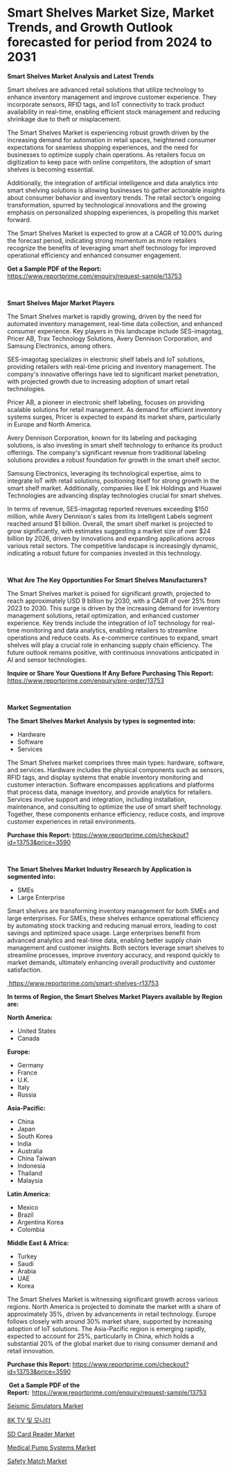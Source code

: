 <p><h1>Smart Shelves Market Size, Market Trends, and Growth Outlook forecasted for period from 2024 to 2031</h1></p><p><strong>Smart Shelves Market Analysis and Latest Trends</strong></p>
<p><p>Smart shelves are advanced retail solutions that utilize technology to enhance inventory management and improve customer experience. They incorporate sensors, RFID tags, and IoT connectivity to track product availability in real-time, enabling efficient stock management and reducing shrinkage due to theft or misplacement. </p><p>The Smart Shelves Market is experiencing robust growth driven by the increasing demand for automation in retail spaces, heightened consumer expectations for seamless shopping experiences, and the need for businesses to optimize supply chain operations. As retailers focus on digitization to keep pace with online competitors, the adoption of smart shelves is becoming essential. </p><p>Additionally, the integration of artificial intelligence and data analytics into smart shelving solutions is allowing businesses to gather actionable insights about consumer behavior and inventory trends. The retail sector’s ongoing transformation, spurred by technological innovations and the growing emphasis on personalized shopping experiences, is propelling this market forward. </p><p>The Smart Shelves Market is expected to grow at a CAGR of 10.00% during the forecast period, indicating strong momentum as more retailers recognize the benefits of leveraging smart shelf technology for improved operational efficiency and enhanced consumer engagement.</p></p>
<p><strong>Get a Sample PDF of the Report:&nbsp;</strong> <a href="https://www.reportprime.com/enquiry/request-sample/13753">https://www.reportprime.com/enquiry/request-sample/13753</a></p>
<p>&nbsp;</p>
<p><strong>Smart Shelves Major Market Players</strong></p>
<p><p>The Smart Shelves market is rapidly growing, driven by the need for automated inventory management, real-time data collection, and enhanced consumer experience. Key players in this landscape include SES-imagotag, Pricer AB, Trax Technology Solutions, Avery Dennison Corporation, and Samsung Electronics, among others.</p><p>SES-imagotag specializes in electronic shelf labels and IoT solutions, providing retailers with real-time pricing and inventory management. The company's innovative offerings have led to significant market penetration, with projected growth due to increasing adoption of smart retail technologies.</p><p>Pricer AB, a pioneer in electronic shelf labeling, focuses on providing scalable solutions for retail management. As demand for efficient inventory systems surges, Pricer is expected to expand its market share, particularly in Europe and North America.</p><p>Avery Dennison Corporation, known for its labeling and packaging solutions, is also investing in smart shelf technology to enhance its product offerings. The company's significant revenue from traditional labeling solutions provides a robust foundation for growth in the smart shelf sector.</p><p>Samsung Electronics, leveraging its technological expertise, aims to integrate IoT with retail solutions, positioning itself for strong growth in the smart shelf market. Additionally, companies like E Ink Holdings and Huawei Technologies are advancing display technologies crucial for smart shelves.</p><p>In terms of revenue, SES-imagotag reported revenues exceeding $150 million, while Avery Dennison's sales from its Intelligent Labels segment reached around $1 billion. Overall, the smart shelf market is projected to grow significantly, with estimates suggesting a market size of over $24 billion by 2026, driven by innovations and expanding applications across various retail sectors. The competitive landscape is increasingly dynamic, indicating a robust future for companies invested in this technology.</p></p>
<p>&nbsp;</p>
<p><strong>What Are The Key Opportunities For Smart Shelves Manufacturers?</strong></p>
<p><p>The Smart Shelves market is poised for significant growth, projected to reach approximately USD 9 billion by 2030, with a CAGR of over 25% from 2023 to 2030. This surge is driven by the increasing demand for inventory management solutions, retail optimization, and enhanced customer experience. Key trends include the integration of IoT technology for real-time monitoring and data analytics, enabling retailers to streamline operations and reduce costs. As e-commerce continues to expand, smart shelves will play a crucial role in enhancing supply chain efficiency. The future outlook remains positive, with continuous innovations anticipated in AI and sensor technologies.</p></p>
<p><strong>Inquire or Share Your Questions If Any Before Purchasing This Report:</strong> <a href="https://www.reportprime.com/enquiry/pre-order/13753">https://www.reportprime.com/enquiry/pre-order/13753</a></p>
<p>&nbsp;</p>
<p><strong>Market Segmentation</strong></p>
<p><strong>The Smart Shelves Market Analysis by types is segmented into:</strong></p>
<p><ul><li>Hardware</li><li>Software</li><li>Services</li></ul></p>
<p><p>The Smart Shelves market comprises three main types: hardware, software, and services. Hardware includes the physical components such as sensors, RFID tags, and display systems that enable inventory monitoring and customer interaction. Software encompasses applications and platforms that process data, manage inventory, and provide analytics for retailers. Services involve support and integration, including installation, maintenance, and consulting to optimize the use of smart shelf technology. Together, these components enhance efficiency, reduce costs, and improve customer experiences in retail environments.</p></p>
<p><strong>Purchase this Report:&nbsp;</strong><a href="https://www.reportprime.com/checkout?id=13753&price=3590">https://www.reportprime.com/checkout?id=13753&price=3590</a></p>
<p>&nbsp;</p>
<p><strong>The Smart Shelves Market Industry Research by Application is segmented into:</strong></p>
<p><ul><li>SMEs</li><li>Large Enterprise</li></ul></p>
<p><p>Smart shelves are transforming inventory management for both SMEs and large enterprises. For SMEs, these shelves enhance operational efficiency by automating stock tracking and reducing manual errors, leading to cost savings and optimized space usage. Large enterprises benefit from advanced analytics and real-time data, enabling better supply chain management and customer insights. Both sectors leverage smart shelves to streamline processes, improve inventory accuracy, and respond quickly to market demands, ultimately enhancing overall productivity and customer satisfaction.</p></p>
<p><a href="https://www.reportprime.com/smart-shelves-r13753">&nbsp;https://www.reportprime.com/smart-shelves-r13753</a></p>
<p><strong>In terms of Region, the Smart Shelves Market Players available by Region are:</strong></p>
<p>
    <p> <strong> North America: </strong>
        <ul>
            <li>United States</li>
            <li>Canada</li>
        </ul>
        </p> 
    <p> <strong> Europe: </strong>
        <ul>
            <li>Germany</li>
            <li>France</li>
            <li>U.K.</li>
            <li>Italy</li>
            <li>Russia</li>
        </ul>
        </p> 
    <p> <strong> Asia-Pacific: </strong>
        <ul>
            <li>China</li>
            <li>Japan</li>
            <li>South Korea</li>
            <li>India</li>
            <li>Australia</li>
            <li>China Taiwan</li>
            <li>Indonesia</li>
            <li>Thailand</li>
            <li>Malaysia</li>
        </ul>
        </p> 
    <p> <strong> Latin America: </strong>
        <ul>
            <li>Mexico</li>
            <li>Brazil</li>
            <li>Argentina Korea</li>
            <li>Colombia</li>
        </ul>
        </p> 
    <p> <strong> Middle East & Africa: </strong>
        <ul>
            <li>Turkey</li>
            <li>Saudi</li>
            <li>Arabia</li>
            <li>UAE</li>
            <li>Korea</li>
        </ul>
    </p>
    </p>
<p><p>The Smart Shelves Market is witnessing significant growth across various regions. North America is projected to dominate the market with a share of approximately 35%, driven by advancements in retail technology. Europe follows closely with around 30% market share, supported by increasing adoption of IoT solutions. The Asia-Pacific region is emerging rapidly, expected to account for 25%, particularly in China, which holds a substantial 20% of the global market due to rising consumer demand and retail innovation.</p></p>
<p><strong>Purchase this Report: </strong><a href="https://www.reportprime.com/checkout?id=13753&price=3590">https://www.reportprime.com/checkout?id=13753&price=3590</a></p>
<p>&nbsp;<strong>Get a Sample PDF of the Report:&nbsp;&nbsp;</strong><a href="https://www.reportprime.com/enquiry/request-sample/13753">https://www.reportprime.com/enquiry/request-sample/13753</a></p>
<p><strong></strong></p>
<p><p><a href="https://medium.com/@joseph.baker466547/the-market-study-covers-the-seismic-simulators-market-across-various-segments-38136025dccf">Seismic Simulators Market</a></p><p><a href="https://medium.com/@ayeshasikdar777/8k-tvs-and-monitors-market-%EC%9D%98-%EA%B8%80%EB%A1%9C%EB%B2%8C-%EC%8B%9C%EC%9E%A5-%EA%B0%9C%EC%9A%94%EB%8A%94-%EC%A0%84-%EC%84%B8%EA%B3%84-%EB%B0%8F-%EC%A3%BC%EC%9A%94-%EC%8B%9C%EC%9E%A5%EC%9D%98-%EC%82%B0%EC%97%85%EC%97%90-%EC%98%81%ED%96%A5%EC%9D%84-%EB%AF%B8%EC%B9%98%EB%8A%94-%EC%A3%BC%EC%9A%94-%ED%8A%B8%EB%A0%8C%EB%93%9C%EC%97%90-%EB%8C%80%ED%95%9C-%EB%8F%85%ED%8A%B9%ED%95%9C-%EA%B4%80%EC%A0%90%EC%9D%84-%EC%A0%9C%EA%B3%B5%ED%95%A9%EB%8B%88%EB%8B%A4-add6bfd8980e">8K TV 및 모니터</a></p><p><a href="https://www.linkedin.com/pulse/sd-card-reader-market-report-product-type-single-readermulti-card-rdysc?trackingId=zdSl%2F2RjTyuzbuP4vpoGhQ%3D%3D">SD Card Reader Market</a></p><p><a href="https://medium.com/@joseph.baker466547/the-medical-pump-systems-market-has-witnessed-significant-growth-in-recent-years-and-this-trend-440018ce2826">Medical Pump Systems Market</a></p><p><a href="https://issuu.com/reportprime-2/docs/safety-match-market-size-2030.pptx_6ed3a3188719ca">Safety Match Market</a></p></p>
